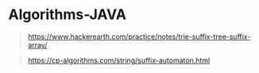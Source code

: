 # Algorithms-JAVA

> https://www.hackerearth.com/practice/notes/trie-suffix-tree-suffix-array/

> https://cp-algorithms.com/string/suffix-automaton.html
